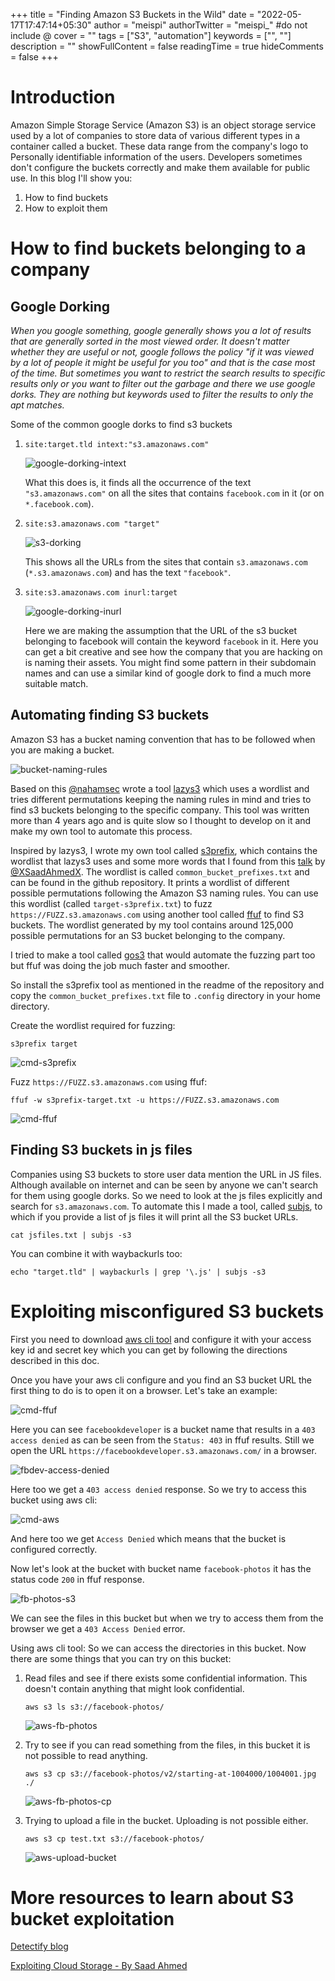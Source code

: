 +++
title = "Finding Amazon S3 Buckets in the Wild"
date = "2022-05-17T17:47:14+05:30"
author = "meispi"
authorTwitter = "meispi_" #do not include @
cover = ""
tags = ["S3", "automation"]
keywords = ["", ""]
description = ""
showFullContent = false
readingTime = true
hideComments = false
+++

# Introduction

Amazon Simple Storage Service (Amazon S3) is an object storage service used by a lot of companies to store data of various different types in a container called a bucket. These data range from the company's logo to Personally identifiable information of the users. 
Developers sometimes don't configure the buckets correctly and make them available for public use. In this blog I'll show you:
1. How to find buckets
2. How to exploit them

# How to find buckets belonging to a company

## Google Dorking

_When you google something, google generally shows you a lot of results that are generally sorted in the most viewed order. It doesn't matter whether they are useful or not, google follows the policy "if it was viewed by a lot of people it might be useful for you too" and that is the case most of the time. But sometimes you want to restrict the search results to specific results only or you want to filter out the garbage and there we use google dorks. They are nothing but keywords used to filter the results to only the apt matches._

Some of the common google dorks to find s3 buckets

1. `site:target.tld intext:"s3.amazonaws.com"`

	![google-dorking-intext](/images/fb-s3-googledorking-intext.png)

	What this does is, it finds all the occurrence of the text `"s3.amazonaws.com"` on all the sites that contains `facebook.com` in it (or on `*.facebook.com`).

2. `site:s3.amazonaws.com "target"`

	![s3-dorking](/images/fb-s3-googledorking-site.png)

	This shows all the URLs from the sites that contain `s3.amazonaws.com` (`*.s3.amazonaws.com`) and has the text `"facebook"`.

3. `site:s3.amazonaws.com inurl:target`

	![google-dorking-inurl](/images/fb-s3-googledorking-sitee-inurl.png)

	Here we are making the assumption that the URL of the s3 bucket belonging to facebook will contain the keyword `facebook` in it. Here you can get a bit creative and see how the company that you are hacking on is naming their assets. You might find some pattern in their subdomain names and can use a similar kind of google dork to find a much more suitable match.

## Automating finding S3 buckets

Amazon S3 has a bucket naming convention that has to be followed when you are making a bucket.

![bucket-naming-rules](/images/bucket-naming-conv-amazons3.png)

Based on this [@nahamsec](https://twitter.com/NahamSec/) wrote a tool [lazys3](https://github.com/nahamsec/lazys3) which uses a wordlist and tries different permutations keeping the naming rules in mind and tries to find s3 buckets belonging to the specific company.
This tool was written more than 4 years ago and is quite slow so I thought to develop on it and make my own tool to automate this process.

Inspired by lazys3, I wrote my own tool called [s3prefix](https://github.com/meispi/s3prefix), which contains the wordlist that lazys3 uses and some more words that I found from this [talk](https://www.youtube.com/watch?v=ONJESxC5uOI) by [@XSaadAhmedX](https://twitter.com/XSaadAhmedX). The wordlist is called `common_bucket_prefixes.txt` and can be found in the github repository. It prints a wordlist of different possible permutations following the Amazon S3 naming rules. You can use this wordlist (called `target-s3prefix.txt`) to fuzz `https://FUZZ.s3.amazonaws.com` using another tool called [ffuf](https://github.com/ffuf/ffuf) to find S3 buckets. The wordlist generated by my tool contains around 125,000 possible permutations for an S3 bucket belonging to the company.

I tried to make a tool called [gos3](https://github.com/meispi/gos3) that would automate the fuzzing part too but ffuf was doing the job much faster and smoother.

So install the s3prefix tool as mentioned in the readme of the repository and copy the `common_bucket_prefixes.txt` file to `.config` directory in your home directory.

Create the wordlist required for fuzzing:


`s3prefix target`

![cmd-s3prefix](/images/carbon-s3prefix.png)

Fuzz `https://FUZZ.s3.amazonaws.com` using ffuf:


`ffuf -w s3prefix-target.txt -u https://FUZZ.s3.amazonaws.com`

![cmd-ffuf](/images/carbon-ffuf.png)

## Finding S3 buckets in js files

Companies using S3 buckets to store user data mention the URL in JS files. Although available on internet and can be seen by anyone we can't search for them using google dorks. So we need to look at the js files explicitly and search for `s3.amazonaws.com`. To automate this I made a tool, called [subjs](https://github.com/meispi/subjs), to which if you provide a list of js files it will print all the S3 bucket URLs.


`cat jsfiles.txt | subjs -s3`

You can combine it with waybackurls too:


`echo "target.tld" | waybackurls | grep '\.js' | subjs -s3`

# Exploiting misconfigured S3 buckets

First you need to download [aws cli tool](https://aws.amazon.com/cli/) and configure it with your access key id and secret key which you can get by following the directions described in this doc.

Once you have your aws cli configure and you find an S3 bucket URL the first thing to do is to open it on a browser.
Let's take an example:

![cmd-ffuf](/images/carbon-ffuf.png)

Here you can see `facebookdeveloper` is a bucket name that results in a `403 access denied` as can be seen from the `Status: 403` in ffuf results.
Still we open the URL `https://facebookdeveloper.s3.amazonaws.com/` in a browser.

![fbdev-access-denied](/images/fbdev-access-denied-s3.png)

Here too we get a `403 access denied` response.
So we try to access this bucket using aws cli:

![cmd-aws](/images/carbon.png)

And here too we get `Access Denied` which means that the bucket is configured correctly.


Now let's look at the bucket with bucket name `facebook-photos` it has the status code `200` in ffuf response.

![fb-photos-s3](/images/fb-photos-s3.png)

We can see the files in this bucket but when we try to access them from the browser we get a `403 Access Denied` error. 

Using aws cli tool:
So we can access the directories in this bucket.
Now there are some things that you can try on this bucket:
1. Read files and see if there exists some confidential information. This doesn't contain anything that might look confidential.


	`aws s3 ls s3://facebook-photos/`

	![aws-fb-photos](/images/carbon-aws-photos.png)

2. Try to see if you can read something from the files, in this bucket it is not possible to read anything.


	`aws s3 cp s3://facebook-photos/v2/starting-at-1004000/1004001.jpg ./`

	![aws-fb-photos-cp](/images/carbon-v2-cp.png)

3. Trying to upload a file in the bucket. Uploading is not possible either.


	`aws s3 cp test.txt s3://facebook-photos/`

	![aws-upload-bucket](/images/carbon-upload-bucket.png)


# More resources to learn about S3 bucket exploitation

[Detectify blog](https://labs.detectify.com/2017/07/13/a-deep-dive-into-aws-s3-access-controls-taking-full-control-over-your-assets/)

[Exploiting Cloud Storage - By Saad Ahmed](https://www.youtube.com/watch?v=ONJESxC5uOI)


